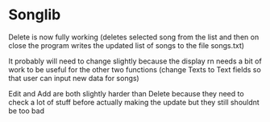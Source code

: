 # Songlib

Delete is now fully working (deletes selected song from the list and then on close the program writes the updated list of songs to the file songs.txt)

It probably will need to change slightly because the display rn needs a bit of work to be useful for the other two functions (change Texts to Text fields so that user can input new data for songs)

Edit and Add are both slightly harder than Delete because they need to check a lot of stuff before actually making the update but they still shouldnt be too bad

